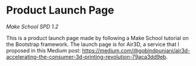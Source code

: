 # Product Launch Page
<i>Make School SPD 1.2</i>

This is a product launch page made by following a Make School tutorial on the Bootstrap framework. The launch page is for Air3D, a service that I proposed in this Medium post: https://medium.com/@gobindpuniani/air3d-accelerating-the-consumer-3d-printing-revolution-79aca3dd9eb. 
